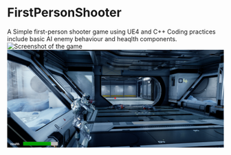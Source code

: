 # FirstPersonShooter

A Simple first-person shooter game using UE4 and C++
Coding practices include basic AI enemy behaviour and heaqlth components. 
![Screenshot of the game](FirstPersonShooter/Content/Images/shooter2.png?raw=true "Title")
![Screenshot of the game](./Content/Images/shooter2.png)
